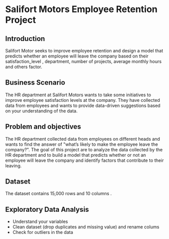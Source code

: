 # Salifort Motors Employee Retention Project

## Introduction 

Salifort Motor seeks to improve employee retention and design a model that predicts whether an employee will leave the company based on their satisfaction_level , department, number of projects, average monthly hours and others factor.

## Business Scenario

The HR department at Salifort Motors wants to take some initiatives to improve employee satisfaction levels at the company. They have collected data from employees and wants to provide data-driven
suggestions based on your understanding of the data.

## Problem and objectives

The HR department collected data from employees on different heads and wants to find the answer of "what’s
likely to make the employee leave the company?". The goal of this project are to analyze the data collected by the HR department and to build a
model that predicts whether or not an employee will leave the company and identify factors that contribute
to their leaving.

## Dataset 
The dataset contains 15,000 rows and 10 columns .

## Exploratory Data Analysis 

- Understand your variables
- Clean dataset (drop duplicates and missing value) and rename colums
- Check for outliers in the data
  
